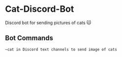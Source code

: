 # Cat-Discord-Bot
Discord bot for sending pictures of cats 🐱

<h2> Bot Commands </h2>
<code>~cat in Discord text channels to send image of cats</code>

